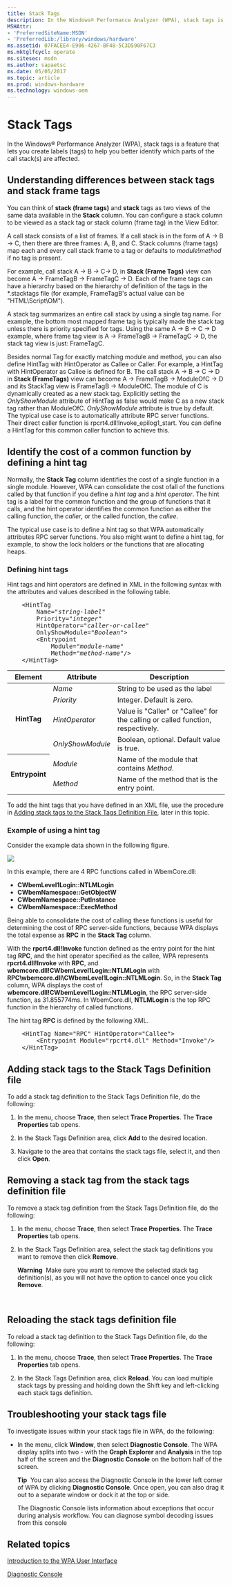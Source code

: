 ```yaml
---
title: Stack Tags
description: In the Windows® Performance Analyzer (WPA), stack tags is a feature that lets you create labels (tags) to help you better identify which parts of the call stack(s) are affected.
MSHAttr:
- 'PreferredSiteName:MSDN'
- 'PreferredLib:/library/windows/hardware'
ms.assetid: 07FACEE4-E906-4267-BF48-5C3D590F67C3
ms.mktglfcycl: operate
ms.sitesec: msdn
ms.author: sapaetsc
ms.date: 05/05/2017
ms.topic: article
ms.prod: windows-hardware
ms.technology: windows-oem
---
```


# Stack Tags


In the Windows® Performance Analyzer (WPA), stack tags is a feature that lets you create labels (tags) to help you better identify which parts of the call stack(s) are affected.

## Understanding differences between stack tags and stack frame tags


You can think of **stack (frame tags)** and **stack** tags as two views of the same data available in the **Stack** column. You can configure a stack column to be viewed as a stack tag or stack column (frame tag) in the View Editor.

A call stack consists of a list of frames. If a call stack is in the form of A -&gt; B -&gt; C, then there are three frames: A, B, and C. Stack columns (frame tags) map each and every call stack frame to a tag or defaults to *module*!*method* if no tag is present.

For example, call stack A -&gt; B -&gt; C-&gt; D, in **Stack (Frame Tags)** view can become A -&gt; FrameTagB -&gt; FrameTagC -&gt; D. Each of the frame tags can have a hierarchy based on the hierarchy of definition of the tags in the \*.stacktags file (for example, FrameTagB's actual value can be "HTML\\Script\\OM").

A stack tag summarizes an entire call stack by using a single tag name. For example, the bottom most mapped frame tag is typically made the stack tag unless there is priority specified for tags. Using the same A -&gt; B -&gt; C -&gt; D example, where frame tag view is A -&gt; FrameTagB -&gt; FrameTagC -&gt; D, the stack tag view is just: FrameTagC.

Besides normal Tag for exactly matching module and method, you can also define HintTag with HintOperator as Callee or Caller. For example, a HintTag with HintOperator as Callee is defined for B. The call stack A -&gt; B -&gt; C -&gt; D in **Stack (FrameTags)** view can become A -&gt; FrameTagB -&gt; ModuleOfC -&gt; D and its StackTag view is FrameTagB -&gt; ModuleOfC. The module of C is dynamically created as a new stack tag. Explicitly setting the *OnlyShowModule* attribute of HintTag as false would make C as a new stack tag rather than ModuleOfC. *OnlyShowModule* attribute is true by default. The typical use case is to automatically attribute RPC server functions. Their direct caller function is rpcrt4.dll!Invoke\_epilog1\_start. You can define a HintTag for this common caller function to achieve this.


## Identify the cost of a common function by defining a hint tag

Normally, the **Stack Tag** column identifies the cost of a single function in a single module. However, WPA can consolidate the cost ofall of the functions called by that function if you define a *hint tag* and a *hint operator*. The hint tag is a label for the common function and the group of functions that it calls, and the hint operator identifies the common function as either the calling function, the *caller*, or the called function, the *callee*.

The typical use case is to define a hint tag so that WPA automatically attributes RPC server functions. You also might want to define a hint tag, for example, to show the lock holders or the functions that are allocating heaps.

### Defining hint tags

Hint tags and hint operators are defined in XML in the following syntax with the attributes and values described in the following table.

<pre>
	&lt;HintTag
		Name="<i>string-label</i>"
		Priority="<i>integer</i>"
		HintOperator="<i>caller-or-callee</i>"
		OnlyShowModule="<i>Boolean</i>"&gt;
		&lt;Entrypoint 
			Module="<i>module-name</i>" 
			Method="<i>method-name</i>"/&gt;
	&lt;/HintTag&gt;
</pre>

<table>
<thead>
<tr class="header">
<th>Element</th>
<th>Attribute</th>
<th>Description</th>
</tr>
</thead>
<tbody>
<tr class="odd">
<th rowspan="4">HintTag</th>
<td><i>Name</i></td>
<td>String to be used as the label</td>
</tr>
<tr class="even">

<td><i>Priority</i></td>
<td>Integer. Default is zero.</td>
</tr>
<tr class="odd">

<td><i>HintOperator</i></td>
<td>Value is &quot;Caller&quot; or &quot;Callee&quot; for the calling or called function, respectively.</td>
</tr>
<tr class="even">

<td><i>OnlyShowModule</i></td>
<td>Boolean, optional. Default value is true.</td>
</tr>
<tr class="odd">
<th rowspan="2">Entrypoint</th>
<td><i>Module</i></td>
<td>Name of the module that contains <i>Method</i>.</td>
</tr>
<tr class="even">

<td><i>Method</i></td>
<td>Name of the method that is the entry point.</td>
</tr>
</tbody>
</table>

To add the hint tags that you have defined in an XML file, use the procedure in [Adding stack tags to the Stack Tags Definition File](#adding-stack-tags-to-the-stack-tags-definition-file), later in this topic.

### Example of using a hint tag

Consider the example data shown in the following figure.

<a href="images/wpa-hint-tag-example-1.jpg"><img src="images/wpa-hint-tag-example-1.jpg"></a>

In this example, there are 4 RPC functions called in WbemCore.dll:

-   **CWbemLevel1Login::NTLMLogin**
-   **CWbemNamespace::GetObjectW**
-   **CWbemNamespace::PutInstance**
-   **CWbemNamespace::ExecMethod**

Being able to consolidate the cost of calling these functions is useful for determining the cost of RPC server-side functions, because WPA displays the total expense as **RPC** in the **Stack Tag** column.

With the **rpcrt4.dll!Invoke** function defined as the entry point for the hint tag **RPC**, and the hint operator specified as the callee, WPA represents **rpcrt4.dll!Invoke** with **RPC**, and **wbemcore.dll!CWbemLevel1Login::NTLMLogin** with **RPC\\wbemcore.dll\\CWbemLevel1Login::NTLMLogin**. So, in the **Stack Tag** column, WPA displays the cost of **wbemcore.dll!CWbemLevel1Login::NTLMLogin**, the RPC server-side function, as 31.855774ms. In WbemCore.dll, **NTLMLogin** is the top RPC function in the hierarchy of called functions.

The hint tag **RPC** is defined by the following XML.

<pre>
	&lt;HintTag Name="RPC" HintOperator="Callee"&gt;
		&lt;Entrypoint Module="rpcrt4.dll" Method="Invoke"/&gt;
	&lt;/HintTag&gt;
</pre>


## Adding stack tags to the Stack Tags Definition file

To add a stack tag definition to the Stack Tags Definition file, do the following:

1.  In the menu, choose **Trace**, then select **Trace Properties**. The **Trace Properties** tab opens.

2.  In the Stack Tags Definition area, click **Add** to the desired location.

3.  Navigate to the area that contains the stack tags file, select it, and then click **Open**.


## Removing a stack tag from the stack tags definition file

To remove a stack tag definition from the Stack Tags Definition file, do the following:

1.  In the menu, choose **Trace**, then select **Trace Properties**. The **Trace Properties** tab opens.

2.  In the Stack Tags Definition area, select the stack tag definitions you want to remove then click **Remove**.

    **Warning**  Make sure you want to remove the selected stack tag definition(s), as you will not have the option to cancel once you click **Remove**.

     

## Reloading the stack tags definition file


To reload a stack tag definition to the Stack Tags Definition file, do the following:

1.  In the menu, choose **Trace**, then select **Trace Properties**. The **Trace Properties** tab opens.

2.  In the Stack Tags Definition area, click **Reload**. You can load multiple stack tags by pressing and holding down the Shift key and left-clicking each stack tags definition.

## Troubleshooting your stack tags file


To investigate issues within your stack tags file in WPA, do the following:

-   In the menu, click **Window**, then select **Diagnostic Console**. The WPA display splits into two - with the **Graph Explorer** and **Analysis** in the top half of the screen and the **Diagnostic Console** on the bottom half of the screen.

    **Tip**  You can also access the Diagnostic Console in the lower left corner of WPA by clicking **Diagnostic Console**. Once open, you can also drag it out to a separate window or dock it at the top or side.

    The Diagnostic Console lists information about exceptions that occur during analysis workflow. You can diagnose symbol decoding issues from this console

## Related topics


[Introduction to the WPA User Interface](introduction-to-the-wpa-user-interface.md)

[Diagnostic Console](diagnostic-console.md)

 

 







